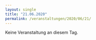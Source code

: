 ```yaml
---
layout: single
title: "21.06.2020"
permalink: /veranstaltungen/2020/06/21/
---
```


Keine Veranstaltung an diesem Tag.

